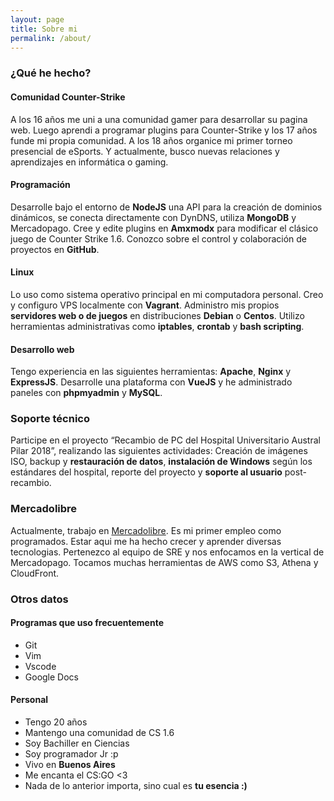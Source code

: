 ```yaml
---
layout: page
title: Sobre mi
permalink: /about/
---
```


### ¿Qué he hecho?

#### Comunidad Counter-Strike
A los 16 años me uni a una comunidad gamer para desarrollar su pagina web. Luego aprendi a programar plugins para Counter-Strike y los 17 años funde mi propia comunidad. A los 18 años organice mi primer torneo presencial de eSports. Y actualmente, busco nuevas relaciones y aprendizajes en informática o gaming.

#### Programación
Desarrolle bajo el entorno de **NodeJS** una API para la creación de dominios dinámicos, se conecta directamente con DynDNS, utiliza **MongoDB** y Mercadopago. Cree y edite plugins en **Amxmodx** para modificar el clásico juego de Counter Strike 1.6. Conozco sobre el control y colaboración de proyectos en **GitHub**. 

#### Linux
Lo uso como sistema operativo principal en mi computadora personal. Creo y configuro VPS localmente con **Vagrant**. Administro mis propios **servidores web o de juegos** en distribuciones **Debian** o **Centos**. Utilizo herramientas administrativas como **iptables**, **crontab** y **bash scripting**.

#### Desarrollo web
Tengo experiencia en las siguientes herramientas: **Apache**, **Nginx** y **ExpressJS**. Desarrolle una plataforma con **VueJS** y he administrado paneles con **phpmyadmin** y **MySQL**.

### Soporte técnico
Participe en el proyecto “Recambio de PC del Hospital Universitario Austral Pilar 2018”, realizando las siguientes actividades: Creación de imágenes ISO, backup y **restauración de datos**, **instalación de Windows** según los estándares del hospital, reporte del proyecto y **soporte al usuario** post-recambio.

### Mercadolibre
Actualmente, trabajo en [Mercadolibre](https://es.wikipedia.org/wiki/MercadoLibre). Es mi primer empleo como programados. Estar aqui me ha hecho crecer y aprender diversas tecnologias. Pertenezco al equipo de SRE y nos enfocamos en la vertical de Mercadopago. Tocamos muchas herramientas de AWS como S3, Athena y CloudFront.

### Otros datos

#### Programas que uso frecuentemente
- Git
- Vim
- Vscode
- Google Docs

#### Personal
- Tengo 20 años
- Mantengo una comunidad de CS 1.6
- Soy Bachiller en Ciencias
- Soy programador Jr :p
- Vivo en **Buenos Aires**
- Me encanta el CS:GO <3
- Nada de lo anterior importa, sino cual es **tu esencia :)**
